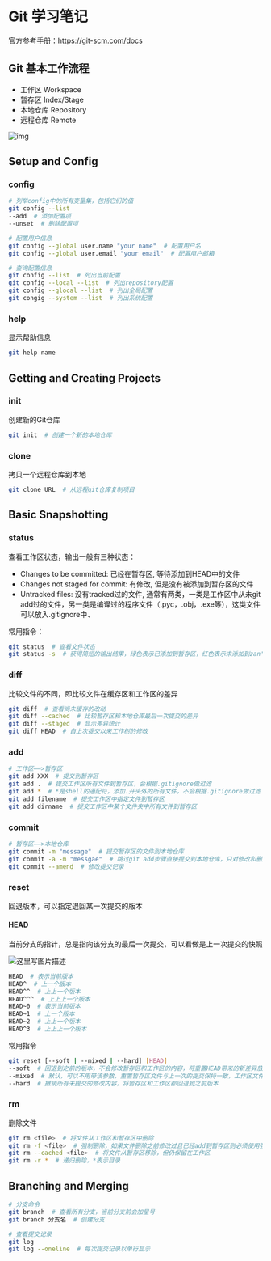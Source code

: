 # Git 学习笔记

官方参考手册：https://git-scm.com/docs

## Git 基本工作流程

- 工作区 Workspace
- 暂存区 Index/Stage
- 本地仓库 Repository
- 远程仓库 Remote

![img](https://p6-juejin.byteimg.com/tos-cn-i-k3u1fbpfcp/cb9f8ca142574d9faf226c7811617816~tplv-k3u1fbpfcp-zoom-in-crop-mark:1304:0:0:0.awebp)

## Setup and Config

### config

```bash
# 列举config中的所有变量集，包括它们的值
git config --list
--add  # 添加配置项
--unset  # 删除配置项

# 配置用户信息
git config --global user.name "your name"  # 配置用户名
git config --global user.email "your email"  # 配置用户邮箱

# 查询配置信息
git config --list  # 列出当前配置
git config --local --list  # 列出repository配置
git config --glocal --list  # 列出全局配置
git congig --system --list  # 列出系统配置
```

### help

显示帮助信息

```bash
git help name
```

## Getting and Creating Projects

### init

创建新的Git仓库

```bash
git init  # 创建一个新的本地仓库
```

### clone

拷贝一个远程仓库到本地

```bash
git clone URL  # 从远程git仓库复制项目
```

## Basic Snapshotting

### status

查看工作区状态，输出一般有三种状态：

- Changes to be committed: 已经在暂存区, 等待添加到HEAD中的文件
- Changes not staged for commit: 有修改, 但是没有被添加到暂存区的文件
- Untracked files: 没有tracked过的文件, 通常有两类，一类是工作区中从未git add过的文件，另一类是编译过的程序文件（.pyc，.obj，.exe等），这类文件可以放入.gitignore中、

常用指令：

```bash
git status  # 查看文件状态
git status -s  # 获得简短的输出结果，绿色表示已添加到暂存区，红色表示未添加到zan'cun区，M表示修改，D表示删除，??表示untracked
```

### diff

比较文件的不同，即比较文件在缓存区和工作区的差异

```bash
git diff  # 查看尚未缓存的改动
git diff --cached  # 比较暂存区和本地仓库最后一次提交的差异
git diff --staged  # 显示差异统计
git diff HEAD  # 自上次提交以来工作树的修改
```

### add

```bash
# 工作区——>暂存区
git add XXX  # 提交到暂存区
git add .  # 提交工作区所有文件到暂存区，会根据.gitignore做过滤
git add *  # *是shell的通配符，添加.开头外的所有文件，不会根据.gitignore做过滤（慎用）
git add filename  # 提交工作区中指定文件到暂存区
git add dirname  # 提交工作区中某个文件夹中所有文件到暂存区
```

### commit

```bash
# 暂存区——>本地仓库
git commit -m "message"  # 提交暂存区的文件到本地仓库
git commit -a -m "messgae"  # 跳过git add步骤直接提交到本地仓库，只对修改和删除的文件有效，新文件仍需git add，否则为untracked状态
git commit --amend  # 修改提交记录
```

### reset

回退版本，可以指定退回某一次提交的版本 

#### HEAD

当前分支的指针，总是指向该分支的最后一次提交，可以看做是上一次提交的快照

![这里写图片描述](https://img-blog.csdn.net/20180819222755855)

```bash
HEAD  # 表示当前版本
HEAD^  # 上一个版本
HEAD^^  # 上上一个版本
HEAD^^^  # 上上上一个版本
HEAD~0  # 表示当前版本
HEAD~1  # 上一个版本
HEAD~2  # 上上一个版本
HEAD^3  # 上上上一个版本
```

常用指令

```bash
git reset [--soft | --mixed | --hard] [HEAD]
--soft  # 回退到之前的版本，不会修改暂存区和工作区的内容，将重置HEAD带来的新差异放进暂存区
--mixed  # 默认，可以不用带该参数，重置暂存区文件与上一次的提交保持一致，工作区文件内容保持不变
--hard  # 撤销所有未提交的修改内容，将暂存区和工作区都回退到之前版本
```

### rm

删除文件

```bash
git rm <file>  # 将文件从工作区和暂存区中删除
git rm -f <file>  # 强制删除，如果文件删除之前修改过且已经add到暂存区则必须使用强制删除
git rm --cached <file>  # 将文件从暂存区移除，但仍保留在工作区
git rm -r *  # 递归删除，*表示目录
```

## Branching and Merging

```bash
# 分支命令
git branch  # 查看所有分支，当前分支前会加星号
git branch 分支名  # 创建分支

# 查看提交记录
git log
git log --oneline  # 每次提交记录以单行显示
```

 

